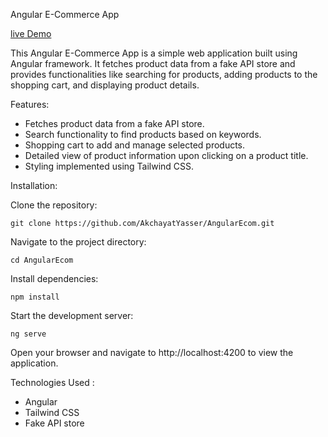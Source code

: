 Angular E-Commerce App

[live Demo](https://angular-ecom-hazel.vercel.app/)

This Angular E-Commerce App is a simple web application built using Angular framework. It fetches product data from a fake API store and provides functionalities like searching for products, adding products to the shopping cart, and displaying product details.

Features: 
- Fetches product data from a fake API store.
- Search functionality to find products based on keywords.
- Shopping cart to add and manage selected products.
- Detailed view of product information upon clicking on a product title.
- Styling implemented using Tailwind CSS.

Installation:

Clone the repository:
```
git clone https://github.com/AkchayatYasser/AngularEcom.git
```
Navigate to the project directory:
```
cd AngularEcom
```
Install dependencies:
```
npm install
```
Start the development server:
```
ng serve
```
Open your browser and navigate to http://localhost:4200 to view the application.

Technologies Used :
- Angular
- Tailwind CSS
- Fake API store
